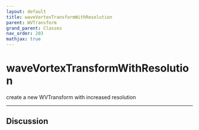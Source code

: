 ```yaml
---
layout: default
title: waveVortexTransformWithResolution
parent: WVTransform
grand_parent: Classes
nav_order: 203
mathjax: true
---
```


#  waveVortexTransformWithResolution

create a new WVTransform with increased resolution


---

## Discussion

  
